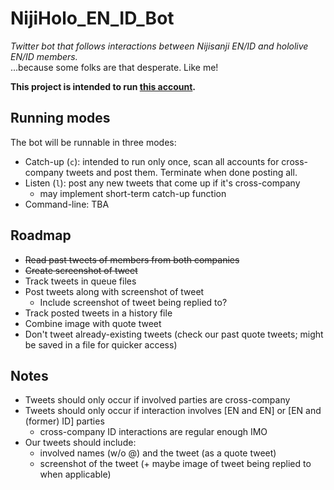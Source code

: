 # NijiHolo_EN_ID_Bot
*Twitter bot that follows interactions between Nijisanji EN/ID and hololive EN/ID members.*  
...because some folks are that desperate. Like me!

**This project is intended to run [this account](https://twitter.com/NijiHolo_EN_ID).**

## Running modes
The bot will be runnable in three modes:
* Catch-up (`c`): intended to run only once, scan all accounts for cross-company tweets and post them. Terminate when done posting all.
* Listen (`l`): post any new tweets that come up if it's cross-company
    * may implement short-term catch-up function
* Command-line: TBA

## Roadmap
* ~~Read past tweets of members from both companies~~
* ~~Create screenshot of tweet~~
* Track tweets in queue files
* Post tweets along with screenshot of tweet
    * Include screenshot of tweet being replied to?
* Track posted tweets in a history file
* Combine image with quote tweet
* Don't tweet already-existing tweets (check our past quote tweets; might be saved in a file for quicker access)

## Notes
* Tweets should only occur if involved parties are cross-company
* Tweets should only occur if interaction involves [EN and EN] or [EN and (former) ID] parties
    * cross-company ID interactions are regular enough IMO
* Our tweets should include:
    * involved names (w/o @) and the tweet (as a quote tweet)
    * screenshot of the tweet (+ maybe image of tweet being replied to when applicable)